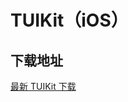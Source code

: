 # TUIKit（iOS）

## 下载地址

[最新 TUIKit 下载](https://imsdk-1252463788.cos.ap-guangzhou.myqcloud.com/5.0.6/TIM_SDK_TUIKIT_iOS_latest_framework.zip)
